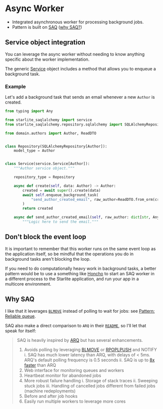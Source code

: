 # Async Worker

- Integrated asynchronous worker for processing background jobs.
- Pattern is built on [SAQ](https://github.com/tobymao/saq) ([why SAQ?](#why-saq))

## Service object integration

You can leverage the async worker without needing to know anything specific about the worker
implementation.

The generic [Service](reference/starlite_saqlalchemy/service/#starlite_saqlalchemy.service.Service)
object includes a method that allows you to enqueue a background task.

### Example

Let's add a background task that sends an email whenever a new `Author` is created.

```python
from typing import Any

from starlite_saqlalchemy import service
from starlite_saqlalchemy.repository.sqlalchemy import SQLAlchemyRepository

from domain.authors import Author, ReadDTO


class Repository(SQLAlchemyRepository[Author]):
    model_type = Author


class Service(service.Service[Author]):
    """Author service object."""

    repository_type = Repository

    async def create(self, data: Author) -> Author:
        created = await super().create(data)
        await self.enqueue_background_task(
            "send_author_created_email", raw_author=ReadDTO.from_orm(created).dict()
        )
        return created

    async def send_author_created_email(self, raw_author: dict[str, Any]) -> None:
        """Logic here to send the email."""
```

## Don't block the event loop

It is important to remember that this worker runs on the same event loop as the application itself,
so be mindful that the operations you do in background tasks aren't blocking the loop.

If you need to do computationally heavy work in background tasks, a better pattern would be to use a
something like [Honcho](https://honcho.readthedocs.io/en/latest/) to start an SAQ worker in a
different process to the Starlite application, and run your app in a multicore environment.

## Why SAQ

I like that it leverages [`BLMOVE`](https://redis.io/commands/blmove/) instead of polling to wait
for jobs: see [Pattern: Reliable queue](https://redis.io/commands/lmove/).

SAQ also make a direct comparison to `ARQ` in their
[`README`](https://github.com/tobymao/saq/blob/master/README.md#comparison-to-arq), so I'll let that
speak for itself:

> SAQ is heavily inspired by [ARQ](https://github.com/samuelcolvin/arq) but has several
> enhancements.
>
> 1. Avoids polling by leveraging [BLMOVE](https://redis.io/commands/blmove) or
>    [RPOPLPUSH](https://redis.io/commands/rpoplpush) and NOTIFY
>     i. SAQ has much lower latency than ARQ, with delays of < 5ms. ARQ's default polling frequency
>        is 0.5 seconds
>     ii. SAQ is up to [8x faster](benchmarks) than ARQ
> 2. Web interface for monitoring queues and workers
> 3. Heartbeat monitor for abandoned jobs
> 4. More robust failure handling
>     i. Storage of stack traces
>     ii. Sweeping stuck jobs
>     iii. Handling of cancelled jobs different from failed jobs (machine redeployments)
> 5. Before and after job hooks
> 6. Easily run multiple workers to leverage more cores
